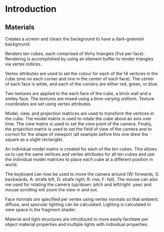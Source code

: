Introduction
============

Materials
---------

Creates a screen and clears the background to have a dark-greenish background.

Renders ten cubes, each comprised of thirty triangles (five per face).
Rendering is accomplished by using an element buffer to render triangles via 
vertex indices.

Vertex attributes are used to set the colour for each of the 14 vertices in the 
cube (one on each corner and one in the center of each face). The center of each 
face is white, and each of the corners are either red, green, or blue.

Two textures are applied to the each face of the cube, a brick wall and a smiley 
face. The textures are mixed using a time-varying uniform. Texture coordinates 
are set using vertex attributes.

Model, view, and projection matrices are used to transform the vertices in the 
cube. The model matrix is used to rotate the cube about an axis over time. The 
view matrix is used to set the view point of the camera. Finally, the projection 
matrix is used to set the field of view of the camera and to correct for the 
shape of viewport (all example before this one drew the square as a slight 
rectangle).

An individual model matrix is created for each of the ten cubes. This allows us 
to use the same vertices and vertex attributes for all ten cubes and use the 
individual model matrices to place each cube at a different position in world.

The keyboard can now be used to move the camera around (W: forwards, 
S: backwards, A: strafe left, D: strafe right, R: rise, F: fall). The mouse can 
also me used for rotating the camera (up/down: pitch and left/right: yaw) and 
mouse scrolling will zoom the view in and out.

Face normals are specified per vertex using vertex normals so that ambient, 
diffuse, and specular lighting can be calculated. Lighting is calculated in 
view space in the fragment shader.

Material and light structures are introduced to more easily facilitate per 
object material properties and multiple lights with individual properties.
